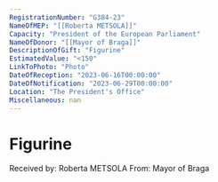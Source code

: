 ```yaml
---
RegistrationNumber: "G384-23"
NameOfMEP: "[[Roberta METSOLA]]"
Capacity: "President of the European Parliament"
NameOfDonor: "[[Mayor of Braga]]"
DescriptionOfGift: "Figurine"
EstimatedValue: "<150"
LinkToPhoto: "Photo"
DateOfReception: "2023-06-16T00:00:00"
DateOfNotification: "2023-06-29T00:00:00"
Location: "The President's Office"
Miscellaneous: nan
---
```


# Figurine

Received by: Roberta METSOLA
From: Mayor of Braga
